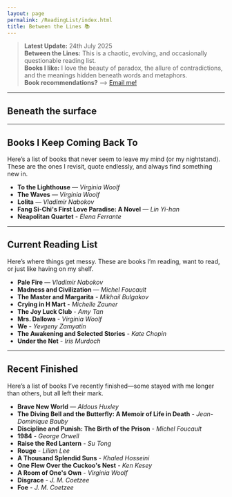 ```yaml
---
layout: page
permalink: /ReadingList/index.html
title: Between the Lines 📚
---
```


> **Latest Update:** 24th July 2025<br>
> **Between the Lines:** This is a chaotic, evolving, and occasionally questionable reading list.<br>
> **Books I like:** I love the beauty of paradox, the allure of contradictions, and the meanings hidden beneath words and metaphors.<br>
> **Book recommendations?** --> [Email me!](mailto:ychen249@usc.edu)

---

## Beneath the surface
<div id="random-line" style="font-style: italic; margin-top: 10px;"></div>
<div id="line-author" style="margin-top: 5px; color: gray;"></div>
<!-- JavaScript -->
<script>
  // Array of your favorite lines and their authors
  const favoriteLines = [
    { text: "Therefore, a stillness monument stands on the shore." },
    { text: "转瞬即逝又弥足珍贵的 - precious moments." },
    { text: "语言可以治愈，连接可以存在，光，可以从最黑的地方长出来。" },
    { text: "它无尽的甜蜜，澄澈的胆怯，精巧的入迷。"},
    { text: "伤疤是独自穿越风暴的勋章。" },
    { text: "She could be herself, by herself. And that was what now she often felt the need of - to think; well not even to think. To be silent; to be alone." },
    { text: "I contain multitudes."},
    { text: "So that is marriage, Lily thought, a man and a woman looking at a girl throwing a ball."},
    { text: "你拖着我的钢铁心脏走过白银之城。"},
    { text: "Let me sit here for ever with bare things, this coffee cup, this knife, this fork, things in themselves, myself being myself."},
    { text: "We are cut, we are fallen. We are become part of that unfeeling universe that sleeps when we are at our quickest and burns red when we lie asleep."},
    { text: "Up here my eyes are green leaves, unseeing."},
    { text: "I have had my vision."},
    { text: "Was there no safety? No learning by heart of the ways of the world? No guide, no shelter, but all was miracle, and leaping from the pinnacle of a tower into the air? Could it be, even for elderly people, that this was life?--startling, unexpected, unknown?"},
    { text: "The brain is always thinking, but who is it who is thinking?"},
    { text: "There was no treachery too base for the world to commit."},
    { text: "The house was left; the house was deserted. It was left like a shell on a sandhill to fill with dry salt grains now that life had left it."},
    { text: "I need you, the reader, to imagine us, for we don't really exist if you don't."},
    { text: "Words without experience are meaningless."},
    { text: "We are most artistically caged."},
    { text: "The sun is a thief: she lures the sea and robs it. The moon is a thief: he steals his silvery light from the sun. The sea is a thief: it dissolves the moon."},
  ];

  // Select a random line
  const randomLine = favoriteLines[Math.floor(Math.random() * favoriteLines.length)];

  // Display the line and author in the HTML
  document.getElementById("random-line").innerText = `"${randomLine.text}"`;
  document.getElementById("line-author").innerText = randomLine.author ? `— ${randomLine.author}` : "";
</script>

---

## Books I Keep Coming Back To
Here’s a list of books that never seem to leave my mind (or my nightstand). These are the ones I revisit, quote endlessly, and always find something new in.

- **To the Lighthouse** — *Virginia Woolf*  
- **The Waves** — *Virginia Woolf*  
- **Lolita** — *Vladimir Nabokov*  
- **Fang Si-Chi's First Love Paradise: A Novel** — *Lin Yi-han*
- **Neapolitan Quartet** - *Elena Ferrante*

---

## Current Reading List
Here’s where things get messy. These are books I’m reading, want to read, or just like having on my shelf.

- **Pale Fire** — *Vladimir Nabokov*  
- **Madness and Civilization** — *Michel Foucault*
- **The Master and Margarita** - *Mikhail Bulgakov*
- **Crying in H Mart** - *Michelle Zauner*
- **The Joy Luck Club** - *Amy Tan*
- **Mrs. Dallowa** - *Virginia Woolf*
- **We** - *Yevgeny Zamyatin*
- **The Awakening and Selected Stories** - *Kate Chopin*
- **Under the Net** - *Iris Murdoch*

---

## Recent Finished
Here’s a list of books I’ve recently finished—some stayed with me longer than others, but all left their mark.
- **Brave New World** — *Aldous Huxley*  
- **The Diving Bell and the Butterfly: A Memoir of Life in Death** - *Jean-Dominique Bauby*
- **Discipline and Punish: The Birth of the Prison** - *Michel Foucault*
- **1984** - *George Orwell*
- **Raise the Red Lantern** - *Su Tong*
- **Rouge** - *Lilian Lee*
- **A Thousand Splendid Suns** - *Khaled Hosseini*
- **One Flew Over the Cuckoo's Nest** - *Ken Kesey*
- **A Room of One's Own** - *Virginia Woolf*
- **Disgrace** - *J. M. Coetzee*
- **Foe** - *J. M. Coetzee*






